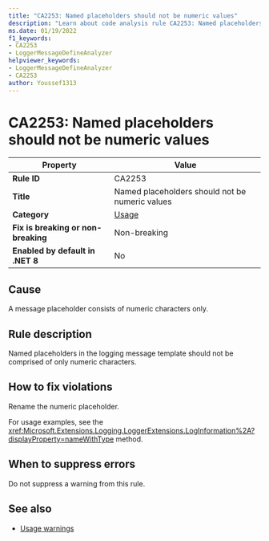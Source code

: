 ```yaml
---
title: "CA2253: Named placeholders should not be numeric values"
description: "Learn about code analysis rule CA2253: Named placeholders should not be numeric values"
ms.date: 01/19/2022
f1_keywords:
- CA2253
- LoggerMessageDefineAnalyzer
helpviewer_keywords:
- LoggerMessageDefineAnalyzer
- CA2253
author: Youssef1313
---
```

# CA2253: Named placeholders should not be numeric values

| Property                            | Value                                           |
|-------------------------------------|-------------------------------------------------|
| **Rule ID**                         | CA2253                                          |
| **Title**                           | Named placeholders should not be numeric values |
| **Category**                        | [Usage](usage-warnings.md)                      |
| **Fix is breaking or non-breaking** | Non-breaking                                    |
| **Enabled by default in .NET 8**    | No                                              |

## Cause

A message placeholder consists of numeric characters only.

## Rule description

Named placeholders in the logging message template should not be comprised of only numeric characters.

## How to fix violations

Rename the numeric placeholder.

For usage examples, see the <xref:Microsoft.Extensions.Logging.LoggerExtensions.LogInformation%2A?displayProperty=nameWithType> method.

## When to suppress errors

Do not suppress a warning from this rule.

## See also

- [Usage warnings](usage-warnings.md)
